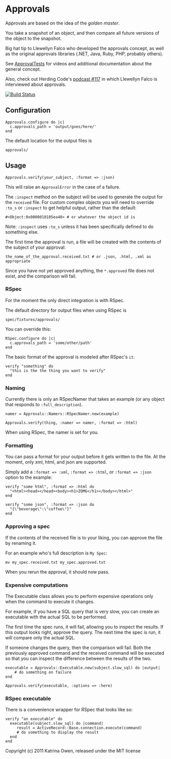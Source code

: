 # Approvals

Approvals are based on the idea of the *_golden master_*.

You take a snapshot of an object, and then compare all future
versions of the object to the snapshot.

Big hat tip to Llewellyn Falco who developed the approvals concept, as
well as the original approvals libraries (.NET, Java, Ruby, PHP,
probably others).

See [ApprovalTests](http://www.approvaltests.com) for videos and additional documentation about the general concept.

Also, check out  Herding Code's [podcast #117](http://t.co/GLn88R5) in
which Llewellyn Falco is interviewed about approvals.

[![Build Status](https://secure.travis-ci.org/kytrinyx/rspec-approvals.png?branch=master)](http://travis-ci.org/kytrinyx/rspec-approvals)

## Configuration

    Approvals.configure do |c|
      c.approvals_path = 'output/goes/here/'
    end

The default location for the output files is

    approvals/

## Usage

    Approvals.verify(your_subject, :format => :json)

This will raise an `ApprovalError` in the case of a failure.

The `:inspect` method on the subject will be used to generate the output for
the `received` file. For custom complex objects you will need to override
`:to_s` or `:inspect` to get helpful output, rather than the default:

    #<Object:0x0000010105ea40> # or whatever the object id is

Note: `:inspect` uses `:to_s` unless it has been specifically defined to do something else.

The first time the approval is run, a file will be created with the contents of the subject of your approval:

    the_name_of_the_approval.received.txt # or .json, .html, .xml as appropriate

Since you have not yet approved anything, the `*.approved` file does not exist, and the comparison will fail.

### RSpec

For the moment the only direct integration is with RSpec.

The default directory for output files when using RSpec is

    spec/fixtures/approvals/

You can override this:

    RSpec.configure do |c|
      c.approvals_path = 'some/other/path'
    end

The basic format of the approval is modeled after RSpec's `it`:

    verify "something" do
      "this is the the thing you want to verify"
    end

### Naming

Currently there is only an RSpecNamer that takes an example (or any object that responds to `:full_description`).

    namer = Approvals::Namers::RSpecNamer.new(example)

    Approvals.verify(thing, :namer => namer, :format => :html)

When using RSpec, the namer is set for you.

### Formatting

You can pass a format for your output before it gets written to the file.
At the moment, only xml, html, and json are supported.

Simply add a `:format => :xml`, `:format => :html`, or `:format => :json` option to the example:

    verify "some html", :format => :html do
      "<html><head></head><body><h1>ZOMG</h1></body></html>"
    end

    verify "some json", :format => :json do
      "{\"beverage\":\"coffee\"}"
    end

### Approving a spec

If the contents of the received file is to your liking, you can approve
the file by renaming it.

For an example who's full description is `My Spec`:

    mv my_spec.received.txt my_spec.approved.txt

When you rerun the approval, it should now pass.

### Expensive computations

The Executable class allows you to perform expensive operations only when the command to execute it changes.

For example, if you have a SQL query that is very slow, you can create an executable with the actual SQL to be performed.

The first time the spec runs, it will fail, allowing you to inspect the results.
If this output looks right, approve the query. The next time the spec is run, it will compare only the actual SQL.

If someone changes the query, then the comparison will fail. Both the previously approved command and the received command will be executed so that you can inspect the difference between the results of the two.

    executable = Approvals::Executable.new(subject.slow_sql) do |output|
        # do something on failure
    end

    Approvals.verify(executable, :options => :here)

### RSpec executable

There is a convenience wrapper for RSpec that looks like so:

    verify "an executable" do
      executable(subject.slow_sql) do |command|
         result = ActiveRecord::Base.connection.execute(command)
         # do something to display the result
      end
    end

Copyright (c) 2011 Katrina Owen, released under the MIT license
